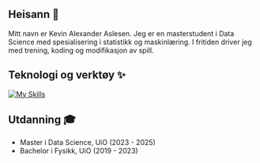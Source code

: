 ## Heisann :wave:

Mitt navn er Kevin Alexander Aslesen. Jeg er en masterstudent i Data Science med spesialisering i statistikk og maskinlæring. 
I fritiden driver jeg med trening, koding og modifikasjon av spill. 

## Teknologi og verktøy :sparkles:
[![My Skills](https://skillicons.dev/icons?i=py,java,r,sklearn,mysql,latex,pytorch,matlab,css,html,js&theme=light)](https://skillicons.dev)

## Utdanning :mortar_board:
* Master i Data Science, UiO (2023 - 2025) 
* Bachelor i Fysikk, UiO  (2019 - 2023)




